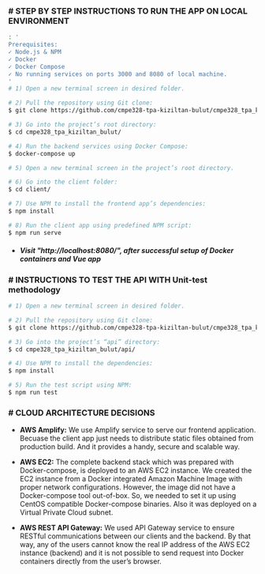 ### # STEP BY STEP INSTRUCTIONS TO RUN THE APP ON LOCAL ENVIRONMENT

```bash
: '
Prerequisites:
✓ Node.js & NPM
✓ Docker
✓ Docker Compose
✓ No running services on ports 3000 and 8080 of local machine.
'
# 1) Open a new terminal screen in desired folder.

# 2) Pull the repository using Git clone:
$ git clone https://github.com/cmpe328-tpa-kiziltan-bulut/cmpe328_tpa_kiziltan_bulut.git

# 3) Go into the project’s root directory:
$ cd cmpe328_tpa_kiziltan_bulut/

# 4) Run the backend services using Docker Compose:
$ docker-compose up

# 5) Open a new terminal screen in the project’s root directory.

# 6) Go into the client folder:
$ cd client/

# 7) Use NPM to install the frontend app’s dependencies:
$ npm install

# 8) Run the client app using predefined NPM script:
$ npm run serve
```
* ##### Visit "http://localhost:8080/", after successful setup of Docker containers and Vue app

### # INSTRUCTIONS TO TEST THE API WITH Unit-test methodology
```bash
# 1) Open a new terminal screen in desired folder.

# 2) Pull the repository using Git clone:
$ git clone https://github.com/cmpe328-tpa-kiziltan-bulut/cmpe328_tpa_kiziltan_bulut.git

# 3) Go into the project’s “api” directory:
$ cd cmpe328_tpa_kiziltan_bulut/api/

# 4) Use NPM to install the dependencies:
$ npm install

# 5) Run the test script using NPM:
$ npm run test
```

### # CLOUD ARCHITECTURE DECISIONS
* <b>AWS Amplify:</b> We use Amplify service to serve our frontend application. Becuase the client app just needs to distribute static files obtained from production build. And it provides a handy, secure and scalable way.

* <b>AWS EC2:</b> The complete backend stack which was prepared with Docker-compose, is deployed to an AWS EC2 instance. We created the EC2 instance from a Docker integrated Amazon Machine Image with proper network configurations. However, the image did not have a Docker-compose tool out-of-box. So, we needed to set it up using CentOS compatible Docker-compose binaries. Also it was deployed on a Virtual Private Cloud subnet.

* <b>AWS REST API Gateway:</b> We used API Gateway service to ensure RESTful communications between
our clients and the backend. By that way, any of the users cannot know the real IP address of the AWS
EC2 instance (backend) and it is not possible to send request into Docker containers directly from the
user’s browser.
